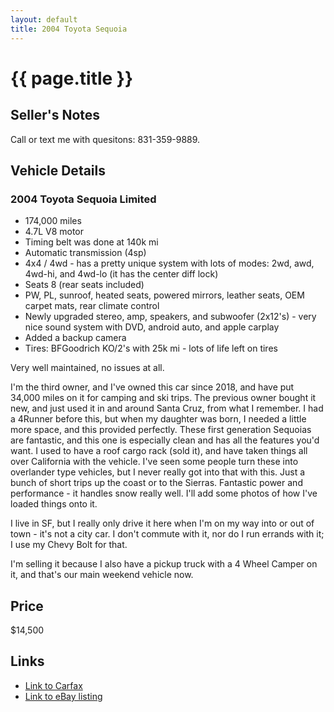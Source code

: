 ```yaml
---
layout: default
title: 2004 Toyota Sequoia
---
```


# {{ page.title }}

## Seller's Notes

Call or text me with quesitons: 831-359-9889.

## Vehicle Details

### 2004 Toyota Sequoia Limited

- 174,000 miles
- 4.7L V8 motor
- Timing belt was done at 140k mi
- Automatic transmission (4sp)
- 4x4 / 4wd - has a pretty unique system with lots of modes: 2wd, awd, 4wd-hi, and 4wd-lo (it has the center diff lock)
- Seats 8 (rear seats included)
- PW, PL, sunroof, heated seats, powered mirrors, leather seats, OEM carpet mats, rear climate control
- Newly upgraded stereo, amp, speakers, and subwoofer (2x12's) - very nice sound system with DVD, android auto, and apple carplay
- Added a backup camera
- Tires: BFGoodrich KO/2's with 25k mi - lots of life left on tires

Very well maintained, no issues at all.

I'm the third owner, and I've owned this car since 2018, and have put 34,000 miles on it for camping and ski trips. The previous owner bought it new, and just used it in and around Santa Cruz, from what I remember. I had a 4Runner before this, but when my daughter was born, I needed a little more space, and this provided perfectly. These first generation Sequoias are fantastic, and this one is especially clean and has all the features you'd want. I used to have a roof cargo rack (sold it), and have taken things all over California with the vehicle. I've seen some people turn these into overlander type vehicles, but I never really got into that with this. Just a bunch of short trips up the coast or to the Sierras. Fantastic power and performance - it handles snow really well. I'll add some photos of how I've loaded things onto it.

I live in SF, but I really only drive it here when I'm on my way into or out of town - it's not a city car. I don't commute with it, nor do I run errands with it; I use my Chevy Bolt for that.

I'm selling it because I also have a pickup truck with a 4 Wheel Camper on it, and that's our main weekend vehicle now.

## Price

$14,500

## Links

- [Link to Carfax](https://drive.google.com/file/d/1WYjgLtzR_uunCdIxR4vH6PVK5a5fNAU_/view?usp=share_link)
- [Link to eBay listing](https://www.ebay.com/itm/185817069565?hash=item2b438f77fd:g:ITsAAOSwRsNkE2Cv)
